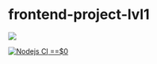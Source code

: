 # frontend-project-lvl1

<a href="https://codeclimate.com/github/AlexAMitrofanov/frontend-project-lvl1/maintainability"><img src="https://api.codeclimate.com/v1/badges/4c852f6e43e6a3065969/maintainability" /></a>

<a href="https://github.com/AlexAMitrofanov/frontend-project-lvl1/actions"><img src="https://github.com/AlexAMitrofanov/frontend-project-lvl1/workflows/Nodejs20%CI/badge.svg" alt="Nodejs CI" style="max-width:100%;"> ==$0</a>